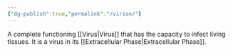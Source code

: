 ```yaml
---
{"dg-publish":true,"permalink":"/virion/"}
---
```


A complete functioning [[Virus\|Virus]] that has the capacity to infect living tissues.
It is a virus in its [[Extracellular Phase\|Extracellular Phase]].